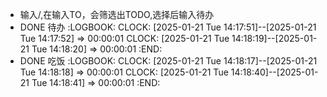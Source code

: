 - 输入/,在输入TO，会筛选出TODO,选择后输入待办
- DONE 待办
  :LOGBOOK:
  CLOCK: [2025-01-21 Tue 14:17:51]--[2025-01-21 Tue 14:17:52] =>  00:00:01
  CLOCK: [2025-01-21 Tue 14:18:19]--[2025-01-21 Tue 14:18:20] =>  00:00:01
  :END:
- DONE  吃饭
  :LOGBOOK:
  CLOCK: [2025-01-21 Tue 14:18:17]--[2025-01-21 Tue 14:18:18] =>  00:00:01
  CLOCK: [2025-01-21 Tue 14:18:40]--[2025-01-21 Tue 14:18:41] =>  00:00:01
  :END: